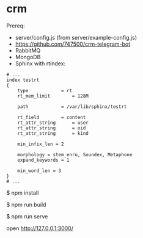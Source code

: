# crm

Prereq:

- server/config.js (from server/example-config.js)
- https://github.com/747500/crm-telegram-bot
- RabbitMQ
- MongoDB
- Sphinx with rtindex:
```
# ...
index testrt
{
    type            = rt
    rt_mem_limit        = 128M

    path            = /var/lib/sphinx/testrt

    rt_field        = content
    rt_attr_string      = user
    rt_attr_string      = oid
    rt_attr_string      = kind

    min_infix_len = 2

    morphology = stem_enru, Soundex, Metaphone
    expand_keywords = 1

    min_word_len = 3
}
# ...
```


$ npm install

$ npm run build

$ npm run serve

open http://127.0.0.1:3000/
